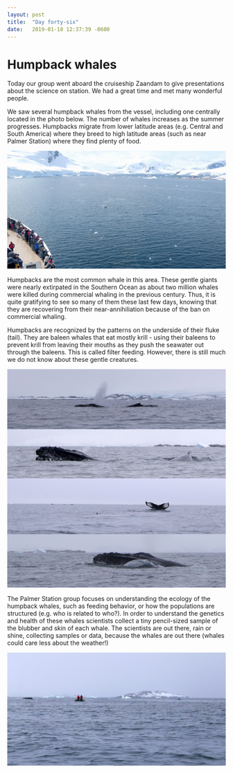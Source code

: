 ```yaml
---
layout: post
title:  "Day forty-six"
date:   2019-01-18 12:37:39 -0600
---
```

# Humpback whales
Today our group went aboard the cruiseship Zaandam to give presentations about the science on station. We had a great time and met many wonderful people. 

We saw several humpback whales from the vessel, including one centrally located in the photo below. The number of whales increases as the summer progresses. Humpbacks migrate from lower latitude areas (e.g. Central and South America) where they breed to high latitude areas (such as near Palmer Station) where they find plenty of food.

![Humpback whale from Zaandam](/assets/blog_photos/190118/Whale_from_Zaandam.jpg)

Humpbacks are the most common whale in this area. These gentle giants were nearly extirpated in the Southern Ocean as about two million whales were killed during commercial whaling in the previous century. Thus, it is quite gratifying to see so many of them these last few days, knowing that they are recovering from their near-annihiliation because of the ban on commercial whaling. 

Humpbacks are recognized by the patterns on the underside of their fluke (tail). They are baleen whales that eat mostly krill - using their baleens to prevent krill from leaving their mouths as they push the seawater out through the baleens. This is called filter feeding. However, there is still much we do not know about these gentle creatures. 

![Humpback whales on January 17](/assets/blog_photos/190118/Whales_190117.jpg)

The Palmer Station group focuses on understanding the ecology of the humpback whales, such as feeding behavior, or how the populations are structured (e.g. who is related to who?). In order to understand the genetics and health of these whales scientists collect a tiny pencil-sized sample of the blubber and skin of each whale. The scientists are out there, rain or shine, collecting samples or data, because the whales are out there (whales could care less about the weather!) 

![Logan and Greg](/assets/blog_photos/190118/whalers_190117.jpg)





